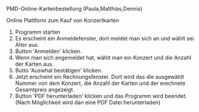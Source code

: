 PMD-Online-Kartenbestellung
(Paula,Matthias,Dennis)

Online Plattform zum Kauf von Konzertkarten 

1. Programm starten 
2. Es erscheint ein Anmeldefenster, dort meldet man sich an und wählt sei Alter aus.
3. Button 'Anmelden' klicken.
4. Wenn man sich angemeldet hat, wählt man ein Konzert und die Anzahl der Karten aus.
5. Butto 'Auswhal bestätigen' klicken.
6. Jetzt erscheint ein Rechnungsfenster. Dort wird das die ausgewählt Nummer von dem Konzert, die Anzahl der Karten und der erechnete Gesamtpreis angezeigt.
7. Button 'PDF herunterladen' klicken und das Programm wird beendet.(Nach Möglichkeit wird dan eine PDF Datei herunterladen)







